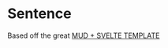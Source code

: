 # Sentence

Based off the great [MUD + SVELTE TEMPLATE](https://github.com/Moving-Castles/template-mud-svelte)
